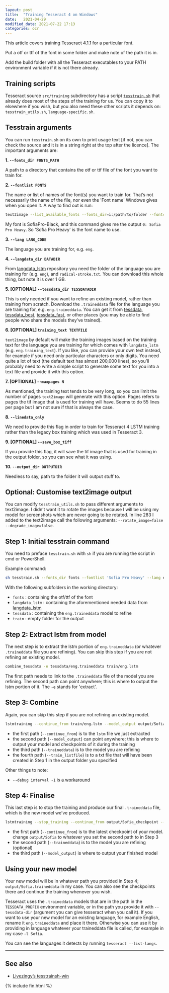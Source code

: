 ```yaml
---
layout: post
title:  "Training Tesseract 4 on Windows"
date:   2021-04-29
modified_date: 2021-07-22 17:13
categories: ocr
---
```


This article covers training Tesseract 4.1.1 for a particular font.

Put a otf or ttf of the font in some folder and make note of the path it is in.

Add the build folder with all the Tesseract executables to your PATH environment variable if it is not there already.

## Training scripts
Tesseract source `src/training` subdirectory has a script [`tesstrain.sh`](https://github.com/tesseract-ocr/tesseract/blob/4.1.1/src/training/tesstrain.sh) that already does most of the steps of the training for us. You can copy it to elsewhere if you wish, but you also need these other scripts it depends on: `tesstrain_utils.sh`, `language-specific.sh`.

## Tesstrain arguments
You can run `tesstrain.sh` on its own to print usage text [if not, you can check the source and it is in a string right at the top after the licence]. The important arguments are:

**1. `--fonts_dir FONTS_PATH`**

A path to a directory that contains the otf or ttf file of the font you want to train for.

**2. `--fontlist FONTS`**

The name or list of names of the font(s) you want to train for. That’s not necessarily the name of the file, nor even the 'Font name' Windows gives when you open it. A way to find out is run:

```bash
text2image --list_available_fonts --fonts_dir=i:/path/to/folder --fontconfig_tmpdir=i:/any/path/doesnt/matter
```

My font is SofiaPro-Black, and this command gives me the output `0: Sofia Pro Heavy`. So 'Sofia Pro Heavy' is the font name to use.

**3. `--lang LANG_CODE`**

The language you are training for, e.g. `eng`.

**4. `--langdata_dir DATADIR`**

From [langdata_lstm](https://github.com/tesseract-ocr/langdata_lstm) repository you need the folder of the language you are training for (e.g. `eng`), and `radical-stroke.txt`. You can download this whole thing, but note it is over 1 GB.

**5. [OPTIONAL] `--tessdata_dir TESSDATADIR`**

This is only needed if you want to refine an existing model, rather than training from scratch. Download the `.traineddata` file for the language you are training for, e.g. `eng.traineddata`. You can get it from [tessdata](https://github.com/tesseract-ocr/tessdata), [tessdata_best](https://github.com/tesseract-ocr/tessdata_best), [tessdata_fast](https://github.com/tesseract-ocr/tessdata_fast), or other places (you may be able to find people who share the models they’ve trained).

**6. [OPTIONAL] `training_text TEXTFILE`**

`text2image` by default will make the training images based on the training text for the language you are training for which comes with `langdata_lstm` (e.g. `eng.training_text`). If you like, you can provide your own text instead, for example if you need only particular characters or only digits. You need quite a lot of text (the default text has almost 200,000 lines), so you’ll probably need to write a simple script to generate some text for you into a text file and provide it with this option.

**7. [OPTIONAL] `--maxpages N`**

As mentioned, the training text tends to be very long, so you can limit the number of pages `text2image` will generate with this option. Pages refers to pages the tif image that is used for training will have. Seems to do 55 lines per page but I am not sure if that is always the case.

**8. `--linedata_only`**

We need to provide this flag in order to train for Tesseract 4 LSTM training rather than the legacy box training which was used in Tesseract 3.

**9. [OPTIONAL] `--save_box_tiff`**

If you provide this flag, it will save the tif image that is used for training in the output folder, so you can see what it was using.

**10. `--output_dir OUTPUTDIR`**

Needless to say, path to the folder it will output stuff to.

## Optional: Customise text2image output

You can modify `tesstrain_utils.sh` to pass different arguments to text2image. I didn’t want it to rotate the images because I will be using my model for screenshots which are never going to be rotated. In line 283 I added to the text2image call the following arguments: `--rotate_image=false --degrade_image=false`.

## Step 1: Initial tesstrain command

You need to preface `tesstrain.sh` with `sh` if you are running the script in cmd or PowerShell.

Example command:

```sh
sh tesstrain.sh --fonts_dir fonts --fontlist 'Sofia Pro Heavy' --lang eng  --linedata_only --langdata_dir langdata_lstm --tessdata_dir tessdata --save_box_tiff --maxpages 10 --output_dir train
```
With the following subfolders in the working directory:
- `fonts` : containing the otf/ttf of the font
- `langdata_lstm` : containing the aforementioned needed data from [langdata_lstm](https://github.com/tesseract-ocr/langdata_lstm)
- `tessdata` : containing the `eng.traineddata` model to refine
- `train` : empty folder for the output

## Step 2: Extract lstm from model

The next step is to extract the lstm portion of `eng.traineddata` (or whatever `.traineddata` file you are refining). You can skip this step if you are not refining an existing model.

```bash
combine_tessdata -e tessdata/eng.traineddata train/eng.lstm
```

The first path needs to link to the `.traineddata` file of the model you are refining. The second path can point anywhere; this is where to output the lstm portion of it. The `-e` stands for 'extract'.

## Step 3: Combine

Again, you can skip this step if you are not refining an existing model.

```bash
lstmtraining --continue_from train/eng.lstm --model_output output/Sofia --traineddata tessdata/eng.traineddata --train_listfile train/eng.training_files.txt --debug_interval -1 --max_iterations 500
```

- the first path (`--continue_from`) is to the `lstm` file we just extracted
- the second path (`--model_output`) can point anywhere; this is where to output your model and checkpoints of it during the training
- the third path (`--traineddata`) is to the model you are refining
- the fourth path (`--train_listfile`) is to a txt file that will have been created in Step 1 in the output folder you specified

Other things to note:
- `--debug interval -1` is [a workaround](https://github.com/tesseract-ocr/tesseract/issues/578)

## Step 4: Finalise

This last step is to stop the training and produce our final `.traineddata` file, which is the new model we’ve produced.

```bash
lstmtraining --stop_training --continue_from output/Sofia_checkpoint --traineddata tessdata/eng.traineddata --model_output output/Sofia.traineddata
```

- the first path (`--continue_from`) is to the latest checkpoint of your model. change `output/Sofia` to whatever you set the second path to in Step 3
- the second path (`--traineddata`) is to the model you are refining (optional)
- the third path (`--model_output`) is where to output your finished model

## Using your new model

Your new model will be in whatever path you provided in Step 4; `output/Sofia.traineddata` in my case. You can also see the checkpoints there and continue the training whenever you wish.

Tesseract uses the `.traineddata` models that are in the path in the `TESSDATA_PREFIX` environment variable, or in the path you provide it with `--tessdata-dir` (argument you can give tesseract when you call it). If you want to use your new model for an existing language, for example English, rename it `eng.traineddata` and place it there. Otherwise you can use it by providing in language whatever your traineddata file is called, for example in my case `-l Sofia`.

You can see the languages it detects by running `tesseract --list-langs`.

-----

## See also
- [Livezingy’s tesstrainsh-win](https://github.com/livezingy/tesstrainsh-win)

{% include fin.html %}
